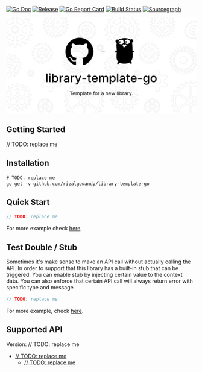 [![Go Doc](https://pkg.go.dev/badge/github.com/rizalgowandy/library-template-go?status.svg)](https://pkg.go.dev/github.com/rizalgowandy/library-template-go?tab=doc)
[![Release](https://img.shields.io/github/release/rizalgowandy/library-template-go.svg?style=flat-square)](https://github.com/rizalgowandy/library-template-go/releases)
[![Go Report Card](https://goreportcard.com/badge/github.com/rizalgowandy/library-template-go)](https://goreportcard.com/report/github.com/rizalgowandy/library-template-go)
[![Build Status](https://github.com/rizalgowandy/library-template-go/workflows/Go/badge.svg?branch=main)](https://github.com/rizalgowandy/library-template-go/actions?query=branch%3Amain)
[![Sourcegraph](https://sourcegraph.com/github.com/rizalgowandy/library-template-go/-/badge.svg)](https://sourcegraph.com/github.com/rizalgowandy/library-template-go?badge)

![logo](.github/library-template-go.png)

## Getting Started

// TODO: replace me

## Installation

```shell
# TODO: replace me
go get -v github.com/rizalgowandy/library-template-go
```

## Quick Start

```go
// TODO: replace me
```

For more example check [here](main_integration_test.go).

## Test Double / Stub

Sometimes it's make sense to make an API call without actually calling the API. In order to support that this library has a built-in stub that can be triggered. You can enable stub by injecting certain value to the context data. You can also enforce that certain API call will always return error with specific type and
message.

```go
// TODO: replace me
```

For more example, check [here]().

## Supported API

Version: // TODO: replace me

- [// TODO: replace me]()
   - [// TODO: replace me]()
